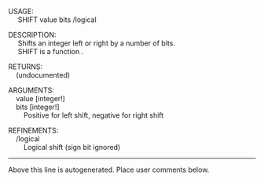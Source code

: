 USAGE:  
&nbsp;&nbsp;&nbsp;&nbsp;&nbsp;SHIFT&nbsp;value&nbsp;bits&nbsp;/logical  
  
DESCRIPTION:  
&nbsp;&nbsp;&nbsp;&nbsp;&nbsp;Shifts&nbsp;an&nbsp;integer&nbsp;left&nbsp;or&nbsp;right&nbsp;by&nbsp;a&nbsp;number&nbsp;of&nbsp;bits.  
&nbsp;&nbsp;&nbsp;&nbsp;&nbsp;SHIFT&nbsp;is&nbsp;a&nbsp;function&nbsp;.  
  
RETURNS:  
&nbsp;&nbsp;&nbsp;&nbsp;(undocumented)  
  
ARGUMENTS:  
&nbsp;&nbsp;&nbsp;&nbsp;value&nbsp;[integer!]  
&nbsp;&nbsp;&nbsp;&nbsp;bits&nbsp;[integer!]  
&nbsp;&nbsp;&nbsp;&nbsp;&nbsp;&nbsp;&nbsp;&nbsp;Positive&nbsp;for&nbsp;left&nbsp;shift,&nbsp;negative&nbsp;for&nbsp;right&nbsp;shift  
  
REFINEMENTS:  
&nbsp;&nbsp;&nbsp;&nbsp;/logical  
&nbsp;&nbsp;&nbsp;&nbsp;&nbsp;&nbsp;&nbsp;&nbsp;Logical&nbsp;shift&nbsp;(sign&nbsp;bit&nbsp;ignored)  
___
Above this line is autogenerated. Place user comments below.